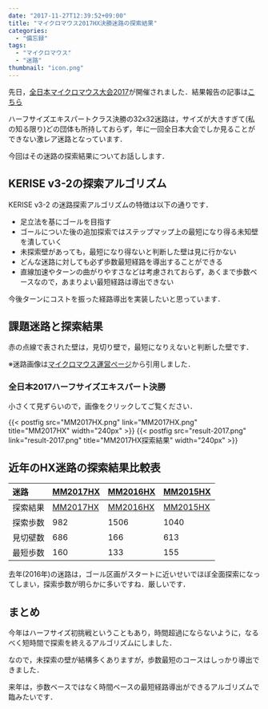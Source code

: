 ```yaml
---
date: "2017-11-27T12:39:52+09:00"
title: "マイクロマウス2017HX決勝迷路の探索結果"
categories:
  - "備忘録"
tags:
  - "マイクロマウス"
  - "迷路"
thumbnail: "icon.png"
---
```


先日，[全日本マイクロマウス大会2017](http://www.ntf.or.jp/mouse/micromouse2017/)が開催されました．結果報告の記事は[こちら](/posts/2017-11-22-micromouse2017/)

ハーフサイズエキスパートクラス決勝の32x32迷路は，サイズが大きすぎて(私の知る限り)どの団体も所持しておらず，年に一回全日本大会でしか見ることができない激レア迷路となっています．

今回はその迷路の探索結果についてお話しします．

<!--more-->

## KERISE v3-2の探索アルゴリズム

KERISE v3-2 の迷路探索アルゴリズムの特徴は以下の通りです．

  * 足立法を基にゴールを目指す
  * ゴールについた後の追加探索ではステップマップ上の最短になり得る未知壁を潰していく
  * 未探索壁があっても，最短になり得ないと判断した壁は見に行かない
  * どんな迷路に対しても必ず歩数最短経路を導出することができる
  * 直線加速やターンの曲がりやすさなどは考慮されておらず，あくまで歩数ベースなので，あまりよい最短経路は導出できない

今後ターンにコストを振った経路導出を実装したいと思っています．

## 課題迷路と探索結果

赤の点線で表された壁は，見切り壁で，最短になりえないと判断した壁です．

※迷路画像は[マイクロマウス運営ページ](http://www.ntf.or.jp/mouse/)から引用しました．

### 全日本2017ハーフサイズエキスパート決勝

小さくて見ずらいので，画像をクリックしてご覧ください．

{{< postfig src="MM2017HX.png" link="MM2017HX.png" title="MM2017HX" width="240px" >}}
{{< postfig src="result-2017.png" link="result-2017.png" title="MM2017HX探索結果" width="240px" >}}

## 近年のHX迷路の探索結果比較表

|迷路|[MM2017HX](MM2017HX.png)|[MM2016HX](MM2016HX.jpg)|[MM2015HX](MM2015HX.png)|
|:--|:--|:--|:--|
|探索結果|[MM2017HX](result-2017.png)|[MM2016HX](result-2016.png)|[MM2015HX](result-2015.png)|
|探索歩数|982|1506|1040|
|見切壁数|686|166|613|
|最短歩数|160|133|155|

去年(2016年)の迷路は，ゴール区画がスタートに近いせいでほぼ全面探索になってしまい，探索歩数が明らかに多いですね．厳しいです．

## まとめ

今年はハーフサイズ初挑戦ということもあり，時間超過にならないように，なるべく短時間で探索を終えるアルゴリズムにしました．

なので，未探索の壁が結構多くありますが，歩数最短のコースはしっかり導出できました．

来年は，歩数ベースではなく時間ベースの最短経路導出ができるアルゴリズムで臨みたいです．

